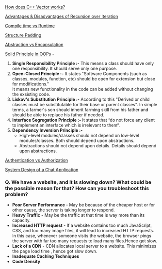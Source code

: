 [How does C++ Vector works?](https://stackoverflow.com/questions/3167272/how-does-c-stdvector-work)

[Advantages & Disadvantages of Recursion over Iteration](https://www.educative.io/courses/recursion-for-coding-interviews-in-cpp/qAx1lwQYDNG)

[Compile time vs Runtime](https://www.baeldung.com/cs/runtime-vs-compile-time#:~:text=Compile%20time%20is%20the%20period,generally%20occurs%20after%20compile%20time)

[Structure Padding](https://www.javatpoint.com/structure-padding-in-c#:~:text=Structure%20padding%20is%20a%20concept,align%20the%20data%20in%20memory)

[Abstraction vs Encapsulation](https://stackoverflow.com/questions/742341/difference-between-abstraction-and-encapsulation)

[Solid Principle in OOPs](https://www.geeksforgeeks.org/solid-principle-in-programming-understand-with-real-life-examples/) - 

1. **Single Responsibility Principle :-** This means a class should have only one responsibility. It should serve only one purpose.
2. **Open-Closed Principle :-** It states "Software Components (such as classes, modules, function, etc) should be open for extension but close for modifications."     
It means new functionality in the code can be added without changing the exsisting code.
3. **Liskov's Substitution Principle :-** According to this "Derived or child classes must be substitutable for their base or parent classes". In simple terms, a farmer's son should inherit farming skill from his father and should be able to replace his father if needed.
4. **Interface Segregation Principle :-** It states that “do not force any client to implement an interface which is irrelevant to them“.
5. **Dependency Inversion Principle :-** 
    - High-level modules/classes should not depend on low-level modules/classes. Both should depend upon abstractions.
    - Abstractions should not depend upon details. Details should depend upon abstractions.

[Authentication vs Authorization](https://www.geeksforgeeks.org/difference-between-authentication-and-authorization/)

[System Design of a Chat Application](https://towardsdatascience.com/ace-the-system-interview-design-a-chat-application-3f34fd5b85d0)

### **Q.** We have a website, and it is slowing down? What could be the possible reason for that? How can you troubleshoot this problem?
- **Poor Server Performance** - May be because of the cheaper host or for other cause, the server is taking longer to respond.
- **Heavy Traffic** - May be the traffic at that time is way more than its capacity.
- **Increased HTTP request** - If a website contains too much JavaScript, CSS, and too many image files, it will lead to increased HTTP requests. In this case, whenever someone visits the website, the browser pings the server with far too many requests to load many files.Hence got slow.
- **Lack of a CDN** - CDN allocates local server to a website. This minimizes the page load time , hence got slow down.
- **Inadequate Caching Techniques**
- **Code Density**


